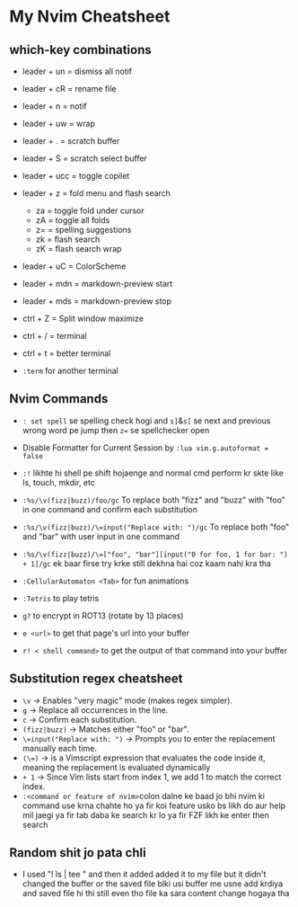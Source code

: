 # My Nvim Cheatsheet

## which-key combinations 

- leader + un = dismiss all notif
- leader + cR = rename file
- leader + n = notif
- leader + uw = wrap
- leader + . = scratch buffer
- leader + S = scratch select buffer
- leader + ucc = toggle copilet
- leader + z = fold menu and flash search
  - za = toggle fold under cursor
  - zA = toggle all folds
  - z= = spelling suggestions
  - zk = flash search
  - zK = flash search wrap
- leader + uC = ColorScheme
- leader + mdn = markdown-preview start
- leader + mds = markdown-preview stop
- ctrl + Z = Split window maximize

- ctrl + / = terminal
- ctrl + t = better terminal
- `:term` for another terminal

## Nvim Commands

- `: set spell` se spelling check hogi and `s]`&`s[` se next and previous wrong word pe jump
  then `z=` se spellchecker open

- Disable Formatter for Current Session by `:lua vim.g.autoformat = false`

- `:!` likhte hi shell pe shift hojaenge and normal cmd perform kr skte like ls, touch, mkdir, etc

- `:%s/\v(fizz|buzz)/foo/gc` To replace both "fizz" and "buzz" with "foo" in one command and confirm each substitution
- `:%s/\v(fizz|buzz)/\=input("Replace with: ")/gc` To replace both "foo" and "bar" with user input in one command
- `:%s/\v(fizz|buzz)/\=["foo", "bar"][input("0 for foo, 1 for bar: ") + 1]/gc` ek baar firse try krke still dekhna hai coz kaam nahi kra tha
- `:CellularAutomaton <Tab>` for fun animations
- `:Tetris` to play tetris
- `g?` to encrypt in ROT13 (rotate by 13 places)
- `e <url>` to get that page's url into your buffer
- `r! < shell command>` to get the output of that command into your buffer

## Substitution regex cheatsheet

- `\v` → Enables "very magic" mode (makes regex simpler).
- `g` → Replace all occurrences in the line.
- `c` → Confirm each substitution.
- `(fizz|buzz)` → Matches either "foo" or "bar".
- `\=input("Replace with: ")` → Prompts you to enter the replacement manually each time.
- `(\=)` → is a Vimscript expression that evaluates the code inside it, meaning the replacement is evaluated dynamically
- `+ 1` → Since Vim lists start from index 1, we add 1 to match the correct index.
- `:<command or feature of nvim>`colon dalne ke baad jo bhi nvim ki command use krna chahte ho ya fir koi feature usko bs likh do aur help mil jaegi ya fir tab daba ke search kr lo ya fir FZF likh ke enter then search

## Random shit jo pata chli

- I used "! ls | tee <file-path>" and then it added added it to my file but it didn't changed the buffer or the saved file blki usi buffer me usne add krdiya and saved file hi thi still even tho file ka sara content change hogaya tha

